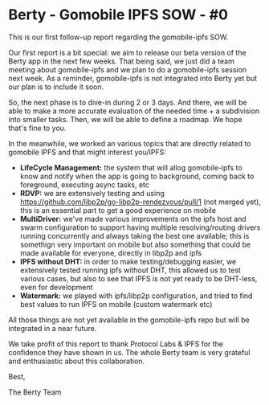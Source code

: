 # Berty - Gomobile IPFS SOW - #0

This is our first follow-up report regarding the gomobile-ipfs SOW. 

Our first report is a bit special: we aim to release our beta version of the Berty app in the next few weeks. That being said, we just did a team meeting about gomobile-ipfs and we plan to do a gomobile-ipfs session next week. As a reminder, gomobile-ipfs is not integrated into Berty yet but our plan is to include it soon. 

So, the next phase is to dive-in during 2 or 3 days. And there, we will be able to make a more accurate evaluation of the needed time + a subdivision into smaller tasks. Then, we will be able to define a roadmap. We hope that's fine to you. 

In the meanwhile, we worked an various topics that are directly related to gomobile IPFS and that might interest you/IPFS: 
- **LifeCycle Management:** the system that will allog gomobile-ipfs to know and notify when the app is going to background, coming back to foreground, executing async tasks, etc
- **RDVP:** we are extensively testing and using https://github.com/libp2p/go-libp2p-rendezvous/pull/1 (not merged yet), this is an essential part to get a good experience on mobile
- **MultiDriver:** we've made various improvements on the ipfs host and swarm configuration to support having multiple resolving/routing drivers running concurrently and always taking the best one available; this is somethign very important on mobile but also something that could be made available for everyone, directly in libp2p and ipfs
- **IPFS without DHT:** in order to make testing/debugging easier, we extensively tested running ipfs without DHT, this allowed us to test various cases, but also to see that IPFS is not yet ready to be DHT-less, even for development
- **Watermark:** we played with ipfs/libp2p configuration, and tried to find best values to run IPFS on mobile (custom watermark etc)

All those things are not yet available in the gomobile-ipfs repo but will be integrated in a near future. 

We take profit of this report to thank Protocol Labs & IPFS for the confidence they have shown in us. The whole Berty team is very grateful and enthusiastic about this collaboration.

Best,

The Berty Team
